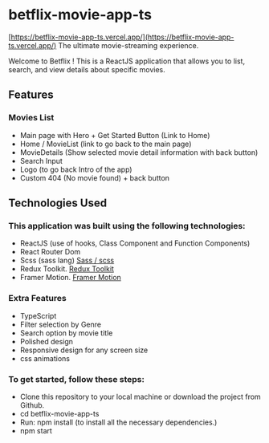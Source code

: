 # betflix-movie-app-ts

[https://betflix-movie-app-ts.vercel.app/](https://betflix-movie-app-ts.vercel.app/)
The ultimate movie-streaming experience.

Welcome to Betflix ! This is a ReactJS application that allows you to list, search, and view details about specific movies.

## Features

### Movies List

- Main page with Hero + Get Started Button (Link to Home)
- Home / MovieList (link to go back to the main page)
- MovieDetails (Show selected movie detail information with back button)
- Search Input
- Logo (to go back Intro of the app)
- Custom 404 (No movie found) + back button

## Technologies Used

### This application was built using the following technologies:

- ReactJS
  (use of hooks, Class Component and Function Components)
- React Router Dom
- Scss (sass lang) [Sass / scss](https://sass-lang.com/)
- Redux Toolkit. [Redux Toolkit](https://redux-toolkit.js.org/)
- Framer Motion. [Framer Motion](https://www.framer.com/motion/)

### Extra Features

- TypeScript
- Filter selection by Genre
- Search option by movie title
- Polished design
- Responsive design for any screen size
- css animations

### To get started, follow these steps:

- Clone this repository to your local machine or download the project from Github.
- cd betflix-movie-app-ts
- Run: npm install (to install all the necessary dependencies.)
- npm start
